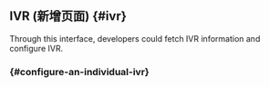 ## IVR \(新增页面\) {#ivr}

Through this interface, developers could fetch IVR information and configure IVR.

###  {#configure-an-individual-ivr}



